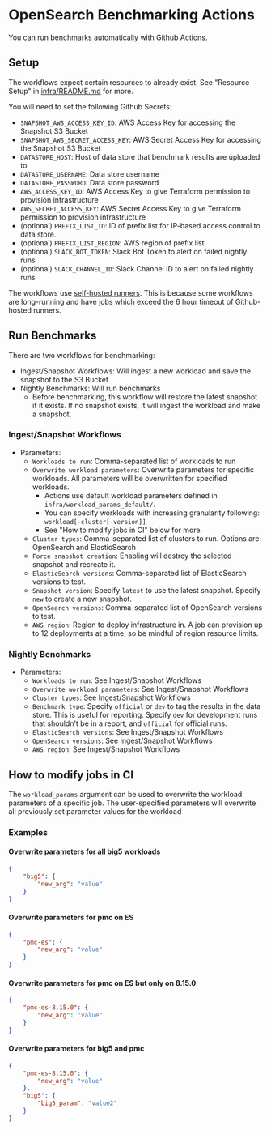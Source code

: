 # OpenSearch Benchmarking Actions

You can run benchmarks automatically with Github Actions.

## Setup

The workflows expect certain resources to already exist. See "Resource Setup" in [infra/README.md](infra/README.md) for more.

You will need to set the following Github Secrets:

- `SNAPSHOT_AWS_ACCESS_KEY_ID`: AWS Access Key for accessing the Snapshot S3 Bucket
- `SNAPSHOT_AWS_SECRET_ACCESS_KEY`: AWS Secret Access Key for accessing the Snapshot S3 Bucket
- `DATASTORE_HOST`: Host of data store that benchmark results are uploaded to
- `DATASTORE_USERNAME`: Data store username
- `DATASTORE_PASSWORD`: Data store password
- `AWS_ACCESS_KEY_ID`: AWS Access Key to give Terraform permission to provision infrastructure
- `AWS_SECRET_ACCESS_KEY`: AWS Secret Access Key to give Terraform permission to provision infrastructure
- (optional) `PREFIX_LIST_ID`: ID of prefix list for IP-based access control to data store.
- (optional) `PREFIX_LIST_REGION`: AWS region of prefix list.
- (optional) `SLACK_BOT_TOKEN`: Slack Bot Token to alert on failed nightly runs
- (optional) `SLACK_CHANNEL_ID`: Slack Channel ID to alert on failed nightly runs

The workflows use [self-hosted runners](https://docs.github.com/en/actions/hosting-your-own-runners/managing-self-hosted-runners/about-self-hosted-runners). This is because some workflows are long-running and have jobs which exceed the 6 hour timeout of Github-hosted runners.

## Run Benchmarks

There are two workflows for benchmarking:

- Ingest/Snapshot Workflows: Will ingest a new workload and save the snapshot to the S3 Bucket
- Nightly Benchmarks: Will run benchmarks
  - Before benchmarking, this workflow will restore the latest snapshot if it exists. If no snapshot exists, it will ingest the workload and make a snapshot.

### Ingest/Snapshot Workflows

- Parameters:
  - `Workloads to run`: Comma-separated list of workloads to run
  - `Overwrite workload parameters`: Overwrite parameters for specific workloads. All parameters will be overwritten for specified workloads.
    - Actions use default workload parameters defined in `infra/workload_params_default/`.
    - You can specify workloads with increasing granularity following: `workload[-cluster[-version]]`
    - See "How to modify jobs in CI" below for more.
  - `Cluster types`: Comma-separated list of clusters to run. Options are: OpenSearch and ElasticSearch
  - `Force snapshot creation`: Enabling will destroy the selected snapshot and recreate it.
  - `ElasticSearch versions`: Comma-separated list of ElasticSearch versions to test.
  - `Snapshot version`: Specify `latest` to use the latest snapshot. Specify `new` to create a new snapshot.
  - `OpenSearch versions`: Comma-separated list of OpenSearch versions to test.
  - `AWS region`: Region to deploy infrastructure in. A job can provision up to 12 deployments at a time, so be mindful of region resource limits.

### Nightly Benchmarks

- Parameters:
  - `Workloads to run`: See Ingest/Snapshot Workflows
  - `Overwrite workload parameters`: See Ingest/Snapshot Workflows
  - `Cluster types`: See Ingest/Snapshot Workflows
  - `Benchmark type`: Specify `official` or `dev` to tag the results in the data store. This is useful for reporting. Specify `dev` for development runs that shouldn't be in a report, and `official` for official runs.
  - `ElasticSearch versions`: See Ingest/Snapshot Workflows
  - `OpenSearch versions`:  See Ingest/Snapshot Workflows
  - `AWS region`: See Ingest/Snapshot Workflows

## How to modify jobs in CI

The `workload_params` argument can be used to overwrite the workload parameters
of a specific job. The user-specified parameters will overwrite all previously set parameter values for the workload

### Examples

#### Overwrite parameters for all big5 workloads

```json
{
    "big5": {
        "new_arg": "value"
    }
}
```

#### Overwrite parameters for pmc on ES

```json
{
    "pmc-es": {
        "new_arg": "value"
    }
}
```

#### Overwrite parameters for pmc on ES but only on 8.15.0

```json
{
    "pmc-es-8.15.0": {
        "new_arg": "value"
    }
}
```

#### Overwrite parameters for big5 and pmc

```json
{
    "pmc-es-8.15.0": {
        "new_arg": "value"
    },
    "big5": {
        "big5_param": "value2"
    }
}
```
